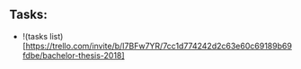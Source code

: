 Tasks:
------
* !(tasks list)[https://trello.com/invite/b/I7BFw7YR/7cc1d774242d2c63e60c69189b69fdbe/bachelor-thesis-2018]
